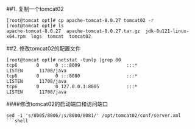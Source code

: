 ##1. 复制一个tomcat02
```shell
[root@tomcat opt]# cp apache-tomcat-8.0.27 tomcat02 -r
[root@tomcat opt]# ls
apache-tomcat-8.0.27  apache-tomcat-8.0.27.tar.gz  jdk-8u121-linux-x64.rpm  logs  tomcat  tomcat02
```
##2. 修改tomcat02的配置文件
```shell
[root@tomcat opt]# netstat -tunlp |grep 80
tcp6       0      0 :::8009                 :::*                    LISTEN      11708/java
tcp6       0      0 :::8080                 :::*                    LISTEN      11708/java
tcp6       0      0 127.0.0.1:8005          :::*                    LISTEN      11708/java
```
####修改tomcat02的启动端口和访问端口

```shell
sed -i 's/8005/8006/;s/8080/8081/' /opt/tomcat02/conf/server.xml
```shell